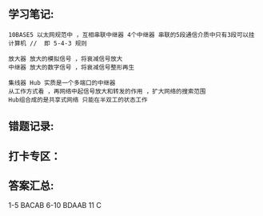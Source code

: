 ## 学习笔记:


```
10BASE5 以太网规范中 ，互相串联中继器 4个中继器 串联的5段通信介质中只有3段可以挂计算机 //  即 5-4-3 规则
```
```
放大器 放大的模拟信号 ，将衰减信号放大
中继器 放大的数字信号 ，将衰减信号整形再生
```

```
集线器 Hub 实质是一个多端口的中继器
从工作方式看 ，再网络中起信号放大和转发的作用 ，扩大网络的搜索范围 
Hub组合成的是共享式网络 只能在半双工的状态工作
```
## 错题记录:



## 打卡专区：


## 答案汇总: 
1-5 BACAB
6-10 BDAAB
11 C





